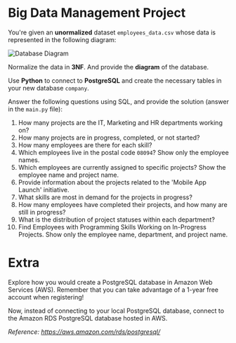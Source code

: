 # Big Data Management Project

You're given an **unormalized** dataset `employees_data.csv` whose data is represented in the following diagram:

![Database Diagram](diagram.png)

Normalize the data in **3NF**. And provide the **diagram** of the database.

Use **Python** to connect to **PostgreSQL** and create the necessary tables in your new database `company`.

Answer the following questions using SQL, and provide the solution (answer in the `main.py` file):
1. How many projects are the IT, Marketing and HR departments working on?
2. How many projects are in progress, completed, or not started?
3. How many employees are there for each skill?
4. Which employees live in the postal code `08094`? Show only the employee names.
5. Which employees are currently assigned to specific projects? Show the employee name and project name.
6. Provide information about the projects related to the 'Mobile App Launch' initiative.
7. What skills are most in demand for the projects in progress?
8. How many employees have completed their projects, and how many are still in progress?
9. What is the distribution of project statuses within each department?
10. Find Employees with Programming Skills Working on In-Progress Projects. Show only the employee name, department, and project name.


# Extra
Explore how you would create a PostgreSQL database in Amazon Web Services (AWS). Remember that you can take advantage of a 1-year free account when registering!

Now, instead of connecting to your local PostgreSQL database, connect to the Amazon RDS PostgreSQL database hosted in AWS.

*Reference: https://aws.amazon.com/rds/postgresql/*
